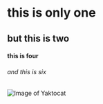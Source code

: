 # this is only one
## but this is two
#### this is four
###### and this is six

![Image of Yaktocat](https://octodex.github.com/images/yaktocat.png)
